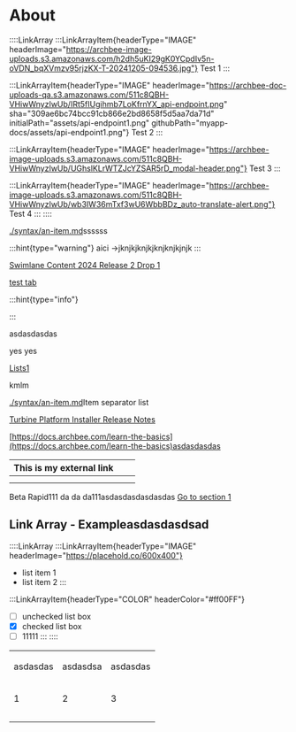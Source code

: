 # About

::::LinkArray
:::LinkArrayItem{headerType="IMAGE" headerImage="https://archbee-image-uploads.s3.amazonaws.com/h2dh5uKI29gK0YCpdIv5n-oVDN_bqXVmzv95rjzKX-T-20241205-094536.jpg"}
Test 1
:::

:::LinkArrayItem{headerType="IMAGE" headerImage="https://archbee-doc-uploads-qa.s3.amazonaws.com/511c8QBH-VHiwWnyzIwUb/IRt5fIUgihmb7LoKfrnYX_api-endpoint.png" sha="309ae6bc74bcc91cb866e2bd8658f5d5aa7da71d" initialPath="assets/api-endpoint1.png" githubPath="myapp-docs/assets/api-endpoint1.png"}
Test 2
:::

:::LinkArrayItem{headerType="IMAGE" headerImage="https://archbee-image-uploads.s3.amazonaws.com/511c8QBH-VHiwWnyzIwUb/UGhslKLrWTZJcYZSAR5rD_modal-header.png"}
Test 3
:::

:::LinkArrayItem{headerType="IMAGE" headerImage="https://archbee-image-uploads.s3.amazonaws.com/511c8QBH-VHiwWnyzIwUb/wb3IW36mTxf3wU6WbbBDz_auto-translate-alert.png"}
Test 4
:::
::::

[./syntax/an-item.md](./syntax/an-item.md)ssssss&#x20;

:::hint{type="warning"}
aici ->jknjkjknjkjknjknjkjnjk
:::

[Swimlane Content 2024 Release 2 Drop 1]()&#x20;

[test tab](https://docs.archbee.com/create-a-document#e7bTn)&#x20;

:::hint{type="info"}

:::

asdasdasdas

yes yes

[Lists1](./syntax/headings.md)&#x20;

kmlm

[./syntax/an-item.md](./syntax/an-item.md)Item separator list&#x20;

[Turbine Platform Installer Release Notes]()&#x20;

[https://docs.archbee.com/learn-the-basics](https://docs.archbee.com/learn-the-basics)asdasdasdas

| This is my external link |   |   |
| ------------------------ | - | - |
|                          |   |   |
|                          |   |   |

Beta Rapid111
da da da111asdasdasdasdasdas
[Go to section 1](./syntax/an-item.md)&#x20;

## Link Array - Exampleasdasdasdsad

::::LinkArray
:::LinkArrayItem{headerType="IMAGE" headerImage="https://placehold.co/600x400"}
- list item 1
- list item 2
:::

:::LinkArrayItem{headerType="COLOR" headerColor="#ff00FF"}
- [ ] unchecked list box
- [x] checked list box
- [ ] 11111
:::
::::

<table isTableHeaderOn="true" selectedColumns="" selectedRows="" selectedTable="false" columnWidths="64,87">
  <tr>
    <td selected="false" align="left">
      <p>asdasdas</p>
    </td>
    <td selected="false" align="left">
      <p>asdasdsa</p>
    </td>
    <td selected="false" align="left">
      <p>asdasdas</p>
    </td>
  </tr>
  <tr>
    <td selected="false" align="left">
      <p>1</p>
    </td>
    <td selected="false" align="left">
      <p>2</p>
    </td>
    <td selected="false" align="left">
      <p>3</p>
    </td>
  </tr>
  <tr>
    <td selected="false" align="left">
    </td>
    <td selected="false" align="left">
    </td>
    <td selected="false" align="left">
    </td>
  </tr>
  <tr>
    <td selected="false" align="left">
    </td>
    <td selected="false" align="left">
    </td>
    <td selected="false" align="left">
    </td>
  </tr>
</table>

